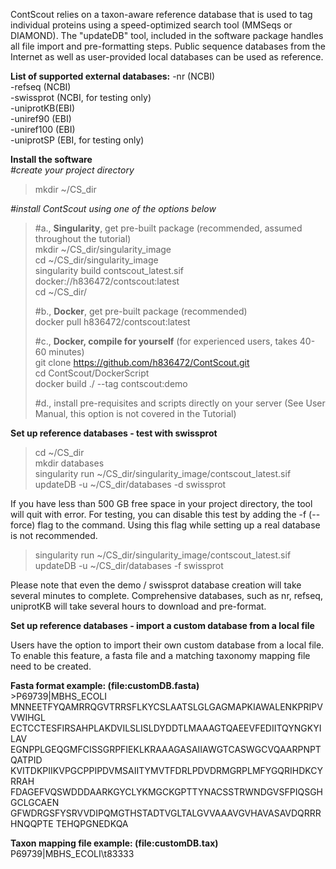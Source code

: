ContScout relies on a taxon-aware reference database that is used to tag individual proteins using a speed-optimized search tool (MMSeqs or DIAMOND). The "updateDB" tool, included in the software package handles all file import and pre-formatting steps. Public sequence databases from the Internet as well as user-provided local databases can be used as reference. 

**List of supported external databases:**
-nr (NCBI)  
-refseq (NCBI)  
-swissprot (NCBI, for testing only)  
-uniprotKB(EBI)   
-uniref90 (EBI)  
-uniref100 (EBI)  
-uniprotSP (EBI, for testing only)

**Install the software**  
*#create your project directory*  
>mkdir ~/CS_dir  

*#install ContScout using one of the options below*

>#a., **Singularity**, get pre-built package (recommended, assumed throughout the tutorial)  
>mkdir ~/CS_dir/singularity_image  
>cd ~/CS_dir/singularity_image  
>singularity build contscout_latest.sif docker://h836472/contscout:latest  
>cd ~/CS_dir/  
>
>#b., **Docker**, get pre-built package (recommended)    
docker pull h836472/contscout:latest
>  
>#c., **Docker, compile for yourself** (for experienced users, takes 40-60 minutes)    
>git clone https://github.com/h836472/ContScout.git  
>cd ContScout/DockerScript  
>docker build ./ --tag contscout:demo
>  
>#d., install pre-requisites and scripts directly on your server (See User Manual, this option is not covered in the Tutorial)

**Set up reference databases - test with swissprot**
>cd ~/CS_dir  
>mkdir databases  
>singularity run ~/CS_dir/singularity_image/contscout_latest.sif updateDB -u ~/CS_dir/databases -d swissprot

If you have less than 500 GB free space in your project directory, the tool will quit with error. For testing, you can disable this test by adding the -f (--force) flag to the command. Using this flag while setting up a real database is not recommended.

>singularity run ~/CS_dir/singularity_image/contscout_latest.sif updateDB -u ~/CS_dir/databases -f swissprot  

Please note that even the demo / swissprot database creation will take several minutes to complete. Comprehensive databases, such as nr, refseq, uniprotKB will take several hours to download and pre-format.

**Set up reference databases - import a custom database from a local file**

Users have the option to import their own custom database from a local file. To enable this feature, a fasta file and a matching taxonomy mapping file need to be created.

**Fasta format example: (file:customDB.fasta)**  
\>P69739|MBHS_ECOLI
MNNEETFYQAMRRQGVTRRSFLKYCSLAATSLGLGAGMAPKIAWALENKPRIPVVWIHGL
ECTCCTESFIRSAHPLAKDVILSLISLDYDDTLMAAAGTQAEEVFEDIITQYNGKYILAV
EGNPPLGEQGMFCISSGRPFIEKLKRAAAGASAIIAWGTCASWGCVQAARPNPTQATPID
KVITDKPIIKVPGCPPIPDVMSAIITYMVTFDRLPDVDRMGRPLMFYGQRIHDKCYRRAH
FDAGEFVQSWDDDAARKGYCLYKMGCKGPTTYNACSSTRWNDGVSFPIQSGHGCLGCAEN
GFWDRGSFYSRVVDIPQMGTHSTADTVGLTALGVVAAAVGVHAVASAVDQRRRHNQQPTE
TEHQPGNEDKQA  
  
**Taxon mapping file example: (file:customDB.tax)**  
P69739|MBHS_ECOLI\t83333


